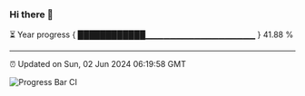 ### Hi there 👋

⏳ Year progress { ████████████▁▁▁▁▁▁▁▁▁▁▁▁▁▁▁▁▁▁ } 41.88 %

---

⏰ Updated on Sun, 02 Jun 2024 06:19:58 GMT

![Progress Bar CI](https://github.com/liununu/liununu/workflows/Progress%20Bar%20CI/badge.svg)
